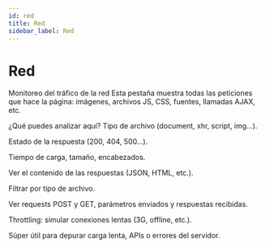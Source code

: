 ```yaml
---
id: red
title: Red
sidebar_label: Red
---
```


# Red

Monitoreo del tráfico de la red
Esta pestaña muestra todas las peticiones que hace la página: imágenes, archivos JS, CSS, fuentes, llamadas AJAX, etc.

¿Qué puedes analizar aquí?
Tipo de archivo (document, xhr, script, img...).

Estado de la respuesta (200, 404, 500...).

Tiempo de carga, tamaño, encabezados.

Ver el contenido de las respuestas (JSON, HTML, etc.).

Filtrar por tipo de archivo.

Ver requests POST y GET, parámetros enviados y respuestas recibidas.

Throttling: simular conexiones lentas (3G, offline, etc.).

Súper útil para depurar carga lenta, APIs o errores del servidor.
